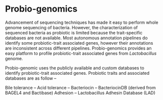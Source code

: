# Probio-genomics

Advancement of sequencing techniques has made it easy to perform whole genome sequencing of bacteria. However, the characterization of sequenced bacteria as probiotic is limited because the trait-specific databases are not available. Most autonomous annotation pipelines do identify some probiotic-trait associated genes, however their annotations are inconsistent across different pipelines. Probio-genomics provides an easy platform to profile probiotic-trait associated genes from *Lactobacillus* genome.

Probio-genomic uses the publicly available and custom databases to identify probiotic-trait associated genes. Probiotic traits and associated databases are as follow –

Bile tolerance – 
Acid tolerance – 
Bacteriocin – BacteriocinDB (derived from BAGEL4 and Bactibase)
Adhesion – Lactobacillus Adhesin Database (LAD)

